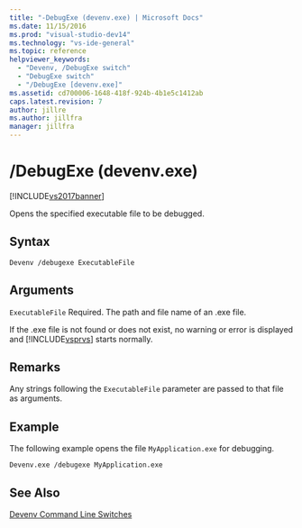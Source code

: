 ```yaml
---
title: "-DebugExe (devenv.exe) | Microsoft Docs"
ms.date: 11/15/2016
ms.prod: "visual-studio-dev14"
ms.technology: "vs-ide-general"
ms.topic: reference
helpviewer_keywords:
  - "Devenv, /DebugExe switch"
  - "DebugExe switch"
  - "/DebugExe [devenv.exe]"
ms.assetid: cd700006-1648-418f-924b-4b1e5c1412ab
caps.latest.revision: 7
author: jillre
ms.author: jillfra
manager: jillfra
---
```

# /DebugExe (devenv.exe)
[!INCLUDE[vs2017banner](../../includes/vs2017banner.md)]

Opens the specified executable file to be debugged.

## Syntax

```
Devenv /debugexe ExecutableFile
```

## Arguments
 `ExecutableFile`
 Required. The path and file name of an .exe file.

 If the .exe file is not found or does not exist, no warning or error is displayed and [!INCLUDE[vsprvs](../../includes/vsprvs-md.md)] starts normally.

## Remarks
 Any strings following the `ExecutableFile` parameter are passed to that file as arguments.

## Example
 The following example opens the file `MyApplication.exe` for debugging.

```
Devenv.exe /debugexe MyApplication.exe
```

## See Also
 [Devenv Command Line Switches](../../ide/reference/devenv-command-line-switches.md)
